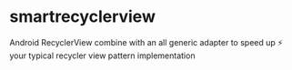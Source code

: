 # smartrecyclerview

Android RecyclerView combine with an all generic adapter to speed up ⚡️ your typical recycler view pattern implementation
